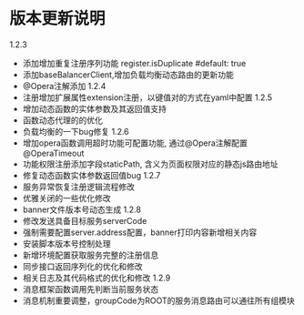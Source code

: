 # 版本更新说明
1.2.3
- 添加增加重复注册序列功能 register.isDuplicate #default: true
- 添加baseBalancerClient,增加负载均衡动态路由的更新功能
- @Opera注解添加
1.2.4
- 注册增加扩展属性extension注册，以键值对的方式在yaml中配置
1.2.5
- 增加动态函数的实体参数及其返回值支持
- 函数动态代理的的优化
- 负载均衡的一下bug修复
1.2.6
- 增加opera函数调用超时功能可配置功能, 通过@Opera注解配置@OperaTimeout
- 功能权限注册添加字段staticPath, 含义为页面权限对应的静态js路由地址
- 修复动态函数实体参数返回值bug
1.2.7
- 服务异常恢复注册逻辑流程修改
- 优雅关闭的一些优化修改
- banner文件版本号动态生成
1.2.8
- 修改发送具备目标服务serverCode
- 强制需要配置server.address配置，banner打印内容新增相关内容
- 安装脚本版本号控制处理
- 新增环境配置获取服务完整的注册信息
- 同步接口返回序列化的优化和修改
- 相关日志及其代码格式的优化和修改
1.2.9
- 消息框架函数调用先判断当前服务状态
- 消息机制重要调整，groupCode为ROOT的服务消息路由可以通往所有组模块